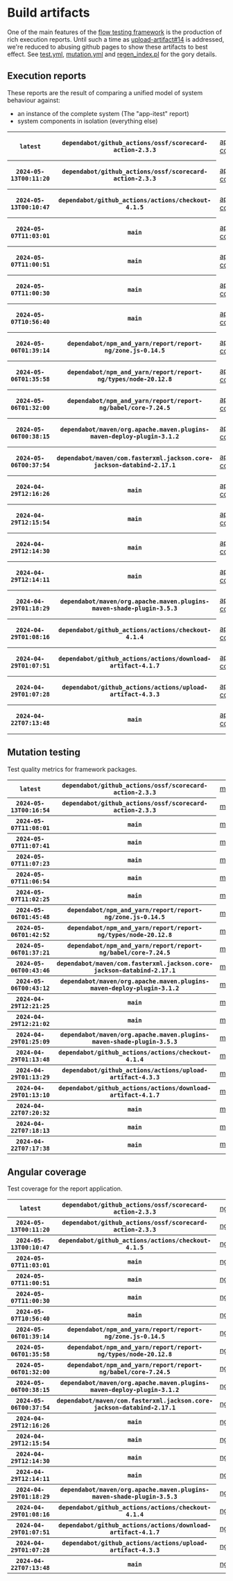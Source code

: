 # Build artifacts

One of the main features of the [flow testing framework](https://github.com/Mastercard/flow) is the production of rich execution reports.
Until such a time as [upload-artifact#14](https://github.com/actions/upload-artifact/issues/14) is addressed, we're reduced to abusing github pages to show these artifacts to best effect.
See [test.yml](https://github.com/Mastercard/flow/blob/main/.github/workflows/test.yml), [mutation.yml](https://github.com/Mastercard/flow/blob/main/.github/workflows/mutation.yml) and [regen_index.pl](https://github.com/Mastercard/flow/blob/pages/regen_index.pl) for the gory details.

## Execution reports

These reports are the result of comparing a unified model of system behaviour against:
 * an instance of the complete system (The "app-itest" report)
 * system components in isolation (everything else)

<!-- start:execution -->
<table>
	<tbody>
		<tr> <th><code>latest</code></th>
			 <th><code>dependabot/github_actions/ossf/scorecard-action-2.3.3</code></th>
			<td><a href="execution/latest/app-core/target/mctf/latest/index.html">app-core</a></td>
			<td><a href="execution/latest/app-histogram/target/mctf/latest/index.html">app-histogram</a></td>
			<td><a href="execution/latest/app-itest/target/mctf/latest/index.html">app-itest</a></td>
			<td><a href="execution/latest/app-queue/target/mctf/latest/index.html">app-queue</a></td>
			<td><a href="execution/latest/app-store/target/mctf/latest/index.html">app-store</a></td>
			<td><a href="execution/latest/app-ui/target/mctf/latest/index.html">app-ui</a></td>
			<td><a href="execution/latest/app-web-ui/target/mctf/latest/index.html">app-web-ui</a></td>
		</tr>
		<tr> <th><code>2024-05-13T00:11:20</code></th>
			 <th><code>dependabot/github_actions/ossf/scorecard-action-2.3.3</code></th>
			<td><a href="execution/1715559080/app-core/target/mctf/latest/index.html">app-core</a></td>
			<td><a href="execution/1715559080/app-histogram/target/mctf/latest/index.html">app-histogram</a></td>
			<td><a href="execution/1715559080/app-itest/target/mctf/latest/index.html">app-itest</a></td>
			<td><a href="execution/1715559080/app-queue/target/mctf/latest/index.html">app-queue</a></td>
			<td><a href="execution/1715559080/app-store/target/mctf/latest/index.html">app-store</a></td>
			<td><a href="execution/1715559080/app-ui/target/mctf/latest/index.html">app-ui</a></td>
			<td><a href="execution/1715559080/app-web-ui/target/mctf/latest/index.html">app-web-ui</a></td>
		</tr>
		<tr> <th><code>2024-05-13T00:10:47</code></th>
			 <th><code>dependabot/github_actions/actions/checkout-4.1.5</code></th>
			<td><a href="execution/1715559047/app-core/target/mctf/latest/index.html">app-core</a></td>
			<td><a href="execution/1715559047/app-histogram/target/mctf/latest/index.html">app-histogram</a></td>
			<td><a href="execution/1715559047/app-itest/target/mctf/latest/index.html">app-itest</a></td>
			<td><a href="execution/1715559047/app-queue/target/mctf/latest/index.html">app-queue</a></td>
			<td><a href="execution/1715559047/app-store/target/mctf/latest/index.html">app-store</a></td>
			<td><a href="execution/1715559047/app-ui/target/mctf/latest/index.html">app-ui</a></td>
			<td><a href="execution/1715559047/app-web-ui/target/mctf/latest/index.html">app-web-ui</a></td>
		</tr>
		<tr> <th><code>2024-05-07T11:03:01</code></th>
			 <th><code>main</code></th>
			<td><a href="execution/1715079781/app-core/target/mctf/latest/index.html">app-core</a></td>
			<td><a href="execution/1715079781/app-histogram/target/mctf/latest/index.html">app-histogram</a></td>
			<td><a href="execution/1715079781/app-itest/target/mctf/latest/index.html">app-itest</a></td>
			<td><a href="execution/1715079781/app-queue/target/mctf/latest/index.html">app-queue</a></td>
			<td><a href="execution/1715079781/app-store/target/mctf/latest/index.html">app-store</a></td>
			<td><a href="execution/1715079781/app-ui/target/mctf/latest/index.html">app-ui</a></td>
			<td><a href="execution/1715079781/app-web-ui/target/mctf/latest/index.html">app-web-ui</a></td>
		</tr>
		<tr> <th><code>2024-05-07T11:00:51</code></th>
			 <th><code>main</code></th>
			<td><a href="execution/1715079651/app-core/target/mctf/latest/index.html">app-core</a></td>
			<td><a href="execution/1715079651/app-histogram/target/mctf/latest/index.html">app-histogram</a></td>
			<td><a href="execution/1715079651/app-itest/target/mctf/latest/index.html">app-itest</a></td>
			<td><a href="execution/1715079651/app-queue/target/mctf/latest/index.html">app-queue</a></td>
			<td><a href="execution/1715079651/app-store/target/mctf/latest/index.html">app-store</a></td>
			<td><a href="execution/1715079651/app-ui/target/mctf/latest/index.html">app-ui</a></td>
			<td><a href="execution/1715079651/app-web-ui/target/mctf/latest/index.html">app-web-ui</a></td>
		</tr>
		<tr> <th><code>2024-05-07T11:00:30</code></th>
			 <th><code>main</code></th>
			<td><a href="execution/1715079630/app-core/target/mctf/latest/index.html">app-core</a></td>
			<td><a href="execution/1715079630/app-histogram/target/mctf/latest/index.html">app-histogram</a></td>
			<td><a href="execution/1715079630/app-itest/target/mctf/latest/index.html">app-itest</a></td>
			<td><a href="execution/1715079630/app-queue/target/mctf/latest/index.html">app-queue</a></td>
			<td><a href="execution/1715079630/app-store/target/mctf/latest/index.html">app-store</a></td>
			<td><a href="execution/1715079630/app-ui/target/mctf/latest/index.html">app-ui</a></td>
			<td><a href="execution/1715079630/app-web-ui/target/mctf/latest/index.html">app-web-ui</a></td>
		</tr>
		<tr> <th><code>2024-05-07T10:56:40</code></th>
			 <th><code>main</code></th>
			<td><a href="execution/1715079400/app-core/target/mctf/latest/index.html">app-core</a></td>
			<td><a href="execution/1715079400/app-histogram/target/mctf/latest/index.html">app-histogram</a></td>
			<td><a href="execution/1715079400/app-itest/target/mctf/latest/index.html">app-itest</a></td>
			<td><a href="execution/1715079400/app-queue/target/mctf/latest/index.html">app-queue</a></td>
			<td><a href="execution/1715079400/app-store/target/mctf/latest/index.html">app-store</a></td>
			<td><a href="execution/1715079400/app-ui/target/mctf/latest/index.html">app-ui</a></td>
			<td><a href="execution/1715079400/app-web-ui/target/mctf/latest/index.html">app-web-ui</a></td>
		</tr>
		<tr> <th><code>2024-05-06T01:39:14</code></th>
			 <th><code>dependabot/npm_and_yarn/report/report-ng/zone.js-0.14.5</code></th>
			<td><a href="execution/1714959554/app-core/target/mctf/latest/index.html">app-core</a></td>
			<td><a href="execution/1714959554/app-histogram/target/mctf/latest/index.html">app-histogram</a></td>
			<td><a href="execution/1714959554/app-itest/target/mctf/latest/index.html">app-itest</a></td>
			<td><a href="execution/1714959554/app-queue/target/mctf/latest/index.html">app-queue</a></td>
			<td><a href="execution/1714959554/app-store/target/mctf/latest/index.html">app-store</a></td>
			<td><a href="execution/1714959554/app-ui/target/mctf/latest/index.html">app-ui</a></td>
			<td><a href="execution/1714959554/app-web-ui/target/mctf/latest/index.html">app-web-ui</a></td>
		</tr>
		<tr> <th><code>2024-05-06T01:35:58</code></th>
			 <th><code>dependabot/npm_and_yarn/report/report-ng/types/node-20.12.8</code></th>
			<td><a href="execution/1714959358/app-core/target/mctf/latest/index.html">app-core</a></td>
			<td><a href="execution/1714959358/app-histogram/target/mctf/latest/index.html">app-histogram</a></td>
			<td><a href="execution/1714959358/app-itest/target/mctf/latest/index.html">app-itest</a></td>
			<td><a href="execution/1714959358/app-queue/target/mctf/latest/index.html">app-queue</a></td>
			<td><a href="execution/1714959358/app-store/target/mctf/latest/index.html">app-store</a></td>
			<td><a href="execution/1714959358/app-ui/target/mctf/latest/index.html">app-ui</a></td>
			<td><a href="execution/1714959358/app-web-ui/target/mctf/latest/index.html">app-web-ui</a></td>
		</tr>
		<tr> <th><code>2024-05-06T01:32:00</code></th>
			 <th><code>dependabot/npm_and_yarn/report/report-ng/babel/core-7.24.5</code></th>
			<td><a href="execution/1714959120/app-core/target/mctf/latest/index.html">app-core</a></td>
			<td><a href="execution/1714959120/app-histogram/target/mctf/latest/index.html">app-histogram</a></td>
			<td><a href="execution/1714959120/app-itest/target/mctf/latest/index.html">app-itest</a></td>
			<td><a href="execution/1714959120/app-queue/target/mctf/latest/index.html">app-queue</a></td>
			<td><a href="execution/1714959120/app-store/target/mctf/latest/index.html">app-store</a></td>
			<td><a href="execution/1714959120/app-ui/target/mctf/latest/index.html">app-ui</a></td>
			<td><a href="execution/1714959120/app-web-ui/target/mctf/latest/index.html">app-web-ui</a></td>
		</tr>
		<tr> <th><code>2024-05-06T00:38:15</code></th>
			 <th><code>dependabot/maven/org.apache.maven.plugins-maven-deploy-plugin-3.1.2</code></th>
			<td><a href="execution/1714955895/app-core/target/mctf/latest/index.html">app-core</a></td>
			<td><a href="execution/1714955895/app-histogram/target/mctf/latest/index.html">app-histogram</a></td>
			<td><a href="execution/1714955895/app-itest/target/mctf/latest/index.html">app-itest</a></td>
			<td><a href="execution/1714955895/app-queue/target/mctf/latest/index.html">app-queue</a></td>
			<td><a href="execution/1714955895/app-store/target/mctf/latest/index.html">app-store</a></td>
			<td><a href="execution/1714955895/app-ui/target/mctf/latest/index.html">app-ui</a></td>
			<td><a href="execution/1714955895/app-web-ui/target/mctf/latest/index.html">app-web-ui</a></td>
		</tr>
		<tr> <th><code>2024-05-06T00:37:54</code></th>
			 <th><code>dependabot/maven/com.fasterxml.jackson.core-jackson-databind-2.17.1</code></th>
			<td><a href="execution/1714955874/app-core/target/mctf/latest/index.html">app-core</a></td>
			<td><a href="execution/1714955874/app-histogram/target/mctf/latest/index.html">app-histogram</a></td>
			<td><a href="execution/1714955874/app-itest/target/mctf/latest/index.html">app-itest</a></td>
			<td><a href="execution/1714955874/app-queue/target/mctf/latest/index.html">app-queue</a></td>
			<td><a href="execution/1714955874/app-store/target/mctf/latest/index.html">app-store</a></td>
			<td><a href="execution/1714955874/app-ui/target/mctf/latest/index.html">app-ui</a></td>
			<td><a href="execution/1714955874/app-web-ui/target/mctf/latest/index.html">app-web-ui</a></td>
		</tr>
		<tr> <th><code>2024-04-29T12:16:26</code></th>
			 <th><code>main</code></th>
			<td><a href="execution/1714392986/app-core/target/mctf/latest/index.html">app-core</a></td>
			<td><a href="execution/1714392986/app-histogram/target/mctf/latest/index.html">app-histogram</a></td>
			<td><a href="execution/1714392986/app-itest/target/mctf/latest/index.html">app-itest</a></td>
			<td><a href="execution/1714392986/app-queue/target/mctf/latest/index.html">app-queue</a></td>
			<td><a href="execution/1714392986/app-store/target/mctf/latest/index.html">app-store</a></td>
			<td><a href="execution/1714392986/app-ui/target/mctf/latest/index.html">app-ui</a></td>
			<td><a href="execution/1714392986/app-web-ui/target/mctf/latest/index.html">app-web-ui</a></td>
		</tr>
		<tr> <th><code>2024-04-29T12:15:54</code></th>
			 <th><code>main</code></th>
			<td><a href="execution/1714392954/app-core/target/mctf/latest/index.html">app-core</a></td>
			<td><a href="execution/1714392954/app-histogram/target/mctf/latest/index.html">app-histogram</a></td>
			<td><a href="execution/1714392954/app-itest/target/mctf/latest/index.html">app-itest</a></td>
			<td><a href="execution/1714392954/app-queue/target/mctf/latest/index.html">app-queue</a></td>
			<td><a href="execution/1714392954/app-store/target/mctf/latest/index.html">app-store</a></td>
			<td><a href="execution/1714392954/app-ui/target/mctf/latest/index.html">app-ui</a></td>
			<td><a href="execution/1714392954/app-web-ui/target/mctf/latest/index.html">app-web-ui</a></td>
		</tr>
		<tr> <th><code>2024-04-29T12:14:30</code></th>
			 <th><code>main</code></th>
			<td><a href="execution/1714392870/app-core/target/mctf/latest/index.html">app-core</a></td>
			<td><a href="execution/1714392870/app-histogram/target/mctf/latest/index.html">app-histogram</a></td>
			<td><a href="execution/1714392870/app-itest/target/mctf/latest/index.html">app-itest</a></td>
			<td><a href="execution/1714392870/app-queue/target/mctf/latest/index.html">app-queue</a></td>
			<td><a href="execution/1714392870/app-store/target/mctf/latest/index.html">app-store</a></td>
			<td><a href="execution/1714392870/app-ui/target/mctf/latest/index.html">app-ui</a></td>
			<td><a href="execution/1714392870/app-web-ui/target/mctf/latest/index.html">app-web-ui</a></td>
		</tr>
		<tr> <th><code>2024-04-29T12:14:11</code></th>
			 <th><code>main</code></th>
			<td><a href="execution/1714392851/app-core/target/mctf/latest/index.html">app-core</a></td>
			<td><a href="execution/1714392851/app-histogram/target/mctf/latest/index.html">app-histogram</a></td>
			<td><a href="execution/1714392851/app-itest/target/mctf/latest/index.html">app-itest</a></td>
			<td><a href="execution/1714392851/app-queue/target/mctf/latest/index.html">app-queue</a></td>
			<td><a href="execution/1714392851/app-store/target/mctf/latest/index.html">app-store</a></td>
			<td><a href="execution/1714392851/app-ui/target/mctf/latest/index.html">app-ui</a></td>
			<td><a href="execution/1714392851/app-web-ui/target/mctf/latest/index.html">app-web-ui</a></td>
		</tr>
		<tr> <th><code>2024-04-29T01:18:29</code></th>
			 <th><code>dependabot/maven/org.apache.maven.plugins-maven-shade-plugin-3.5.3</code></th>
			<td><a href="execution/1714353509/app-core/target/mctf/latest/index.html">app-core</a></td>
			<td><a href="execution/1714353509/app-histogram/target/mctf/latest/index.html">app-histogram</a></td>
			<td><a href="execution/1714353509/app-itest/target/mctf/latest/index.html">app-itest</a></td>
			<td><a href="execution/1714353509/app-queue/target/mctf/latest/index.html">app-queue</a></td>
			<td><a href="execution/1714353509/app-store/target/mctf/latest/index.html">app-store</a></td>
			<td><a href="execution/1714353509/app-ui/target/mctf/latest/index.html">app-ui</a></td>
			<td><a href="execution/1714353509/app-web-ui/target/mctf/latest/index.html">app-web-ui</a></td>
		</tr>
		<tr> <th><code>2024-04-29T01:08:16</code></th>
			 <th><code>dependabot/github_actions/actions/checkout-4.1.4</code></th>
			<td><a href="execution/1714352896/app-core/target/mctf/latest/index.html">app-core</a></td>
			<td><a href="execution/1714352896/app-histogram/target/mctf/latest/index.html">app-histogram</a></td>
			<td><a href="execution/1714352896/app-itest/target/mctf/latest/index.html">app-itest</a></td>
			<td><a href="execution/1714352896/app-queue/target/mctf/latest/index.html">app-queue</a></td>
			<td><a href="execution/1714352896/app-store/target/mctf/latest/index.html">app-store</a></td>
			<td><a href="execution/1714352896/app-ui/target/mctf/latest/index.html">app-ui</a></td>
			<td><a href="execution/1714352896/app-web-ui/target/mctf/latest/index.html">app-web-ui</a></td>
		</tr>
		<tr> <th><code>2024-04-29T01:07:51</code></th>
			 <th><code>dependabot/github_actions/actions/download-artifact-4.1.7</code></th>
			<td><a href="execution/1714352871/app-core/target/mctf/latest/index.html">app-core</a></td>
			<td><a href="execution/1714352871/app-histogram/target/mctf/latest/index.html">app-histogram</a></td>
			<td><a href="execution/1714352871/app-itest/target/mctf/latest/index.html">app-itest</a></td>
			<td><a href="execution/1714352871/app-queue/target/mctf/latest/index.html">app-queue</a></td>
			<td><a href="execution/1714352871/app-store/target/mctf/latest/index.html">app-store</a></td>
			<td><a href="execution/1714352871/app-ui/target/mctf/latest/index.html">app-ui</a></td>
			<td><a href="execution/1714352871/app-web-ui/target/mctf/latest/index.html">app-web-ui</a></td>
		</tr>
		<tr> <th><code>2024-04-29T01:07:28</code></th>
			 <th><code>dependabot/github_actions/actions/upload-artifact-4.3.3</code></th>
			<td><a href="execution/1714352848/app-core/target/mctf/latest/index.html">app-core</a></td>
			<td><a href="execution/1714352848/app-histogram/target/mctf/latest/index.html">app-histogram</a></td>
			<td><a href="execution/1714352848/app-itest/target/mctf/latest/index.html">app-itest</a></td>
			<td><a href="execution/1714352848/app-queue/target/mctf/latest/index.html">app-queue</a></td>
			<td><a href="execution/1714352848/app-store/target/mctf/latest/index.html">app-store</a></td>
			<td><a href="execution/1714352848/app-ui/target/mctf/latest/index.html">app-ui</a></td>
			<td><a href="execution/1714352848/app-web-ui/target/mctf/latest/index.html">app-web-ui</a></td>
		</tr>
		<tr> <th><code>2024-04-22T07:13:48</code></th>
			 <th><code>main</code></th>
			<td><a href="execution/1713770028/app-core/target/mctf/latest/index.html">app-core</a></td>
			<td><a href="execution/1713770028/app-histogram/target/mctf/latest/index.html">app-histogram</a></td>
			<td><a href="execution/1713770028/app-itest/target/mctf/latest/index.html">app-itest</a></td>
			<td><a href="execution/1713770028/app-queue/target/mctf/latest/index.html">app-queue</a></td>
			<td><a href="execution/1713770028/app-store/target/mctf/latest/index.html">app-store</a></td>
			<td><a href="execution/1713770028/app-ui/target/mctf/latest/index.html">app-ui</a></td>
			<td><a href="execution/1713770028/app-web-ui/target/mctf/latest/index.html">app-web-ui</a></td>
		</tr>
	</tbody>
</table>
<!-- end:execution -->

## Mutation testing

Test quality metrics for framework packages.

<!-- start:mutation -->
<table>
	<tbody>
		<tr> <th><code>latest</code></th>
			 <th><code>dependabot/github_actions/ossf/scorecard-action-2.3.3</code></th>
			<td><a href="mutation/latest/mutation_report/index.html">mutation</a></td>
		</tr>
		<tr> <th><code>2024-05-13T00:16:54</code></th>
			 <th><code>dependabot/github_actions/ossf/scorecard-action-2.3.3</code></th>
			<td><a href="mutation/1715559414/mutation_report/index.html">mutation</a></td>
		</tr>
		<tr> <th><code>2024-05-07T11:08:01</code></th>
			 <th><code>main</code></th>
			<td><a href="mutation/1715080081/mutation_report/index.html">mutation</a></td>
		</tr>
		<tr> <th><code>2024-05-07T11:07:41</code></th>
			 <th><code>main</code></th>
			<td><a href="mutation/1715080061/mutation_report/index.html">mutation</a></td>
		</tr>
		<tr> <th><code>2024-05-07T11:07:23</code></th>
			 <th><code>main</code></th>
			<td><a href="mutation/1715080043/mutation_report/index.html">mutation</a></td>
		</tr>
		<tr> <th><code>2024-05-07T11:06:54</code></th>
			 <th><code>main</code></th>
			<td><a href="mutation/1715080014/mutation_report/index.html">mutation</a></td>
		</tr>
		<tr> <th><code>2024-05-07T11:02:25</code></th>
			 <th><code>main</code></th>
			<td><a href="mutation/1715079745/mutation_report/index.html">mutation</a></td>
		</tr>
		<tr> <th><code>2024-05-06T01:45:48</code></th>
			 <th><code>dependabot/npm_and_yarn/report/report-ng/zone.js-0.14.5</code></th>
			<td><a href="mutation/1714959948/mutation_report/index.html">mutation</a></td>
		</tr>
		<tr> <th><code>2024-05-06T01:42:52</code></th>
			 <th><code>dependabot/npm_and_yarn/report/report-ng/types/node-20.12.8</code></th>
			<td><a href="mutation/1714959772/mutation_report/index.html">mutation</a></td>
		</tr>
		<tr> <th><code>2024-05-06T01:37:21</code></th>
			 <th><code>dependabot/npm_and_yarn/report/report-ng/babel/core-7.24.5</code></th>
			<td><a href="mutation/1714959441/mutation_report/index.html">mutation</a></td>
		</tr>
		<tr> <th><code>2024-05-06T00:43:46</code></th>
			 <th><code>dependabot/maven/com.fasterxml.jackson.core-jackson-databind-2.17.1</code></th>
			<td><a href="mutation/1714956226/mutation_report/index.html">mutation</a></td>
		</tr>
		<tr> <th><code>2024-05-06T00:43:12</code></th>
			 <th><code>dependabot/maven/org.apache.maven.plugins-maven-deploy-plugin-3.1.2</code></th>
			<td><a href="mutation/1714956192/mutation_report/index.html">mutation</a></td>
		</tr>
		<tr> <th><code>2024-04-29T12:21:25</code></th>
			 <th><code>main</code></th>
			<td><a href="mutation/1714393285/mutation_report/index.html">mutation</a></td>
		</tr>
		<tr> <th><code>2024-04-29T12:21:02</code></th>
			 <th><code>main</code></th>
			<td><a href="mutation/1714393262/mutation_report/index.html">mutation</a></td>
		</tr>
		<tr> <th><code>2024-04-29T01:25:09</code></th>
			 <th><code>dependabot/maven/org.apache.maven.plugins-maven-shade-plugin-3.5.3</code></th>
			<td><a href="mutation/1714353909/mutation_report/index.html">mutation</a></td>
		</tr>
		<tr> <th><code>2024-04-29T01:13:48</code></th>
			 <th><code>dependabot/github_actions/actions/checkout-4.1.4</code></th>
			<td><a href="mutation/1714353228/mutation_report/index.html">mutation</a></td>
		</tr>
		<tr> <th><code>2024-04-29T01:13:29</code></th>
			 <th><code>dependabot/github_actions/actions/upload-artifact-4.3.3</code></th>
			<td><a href="mutation/1714353209/mutation_report/index.html">mutation</a></td>
		</tr>
		<tr> <th><code>2024-04-29T01:13:10</code></th>
			 <th><code>dependabot/github_actions/actions/download-artifact-4.1.7</code></th>
			<td><a href="mutation/1714353190/mutation_report/index.html">mutation</a></td>
		</tr>
		<tr> <th><code>2024-04-22T07:20:32</code></th>
			 <th><code>main</code></th>
			<td><a href="mutation/1713770432/mutation_report/index.html">mutation</a></td>
		</tr>
		<tr> <th><code>2024-04-22T07:18:13</code></th>
			 <th><code>main</code></th>
			<td><a href="mutation/1713770293/mutation_report/index.html">mutation</a></td>
		</tr>
		<tr> <th><code>2024-04-22T07:17:38</code></th>
			 <th><code>main</code></th>
			<td><a href="mutation/1713770258/mutation_report/index.html">mutation</a></td>
		</tr>
	</tbody>
</table>
<!-- end:mutation -->

## Angular coverage

Test coverage for the report application.

<!-- start:ng_coverage -->
<table>
	<tbody>
		<tr> <th><code>latest</code></th>
			 <th><code>dependabot/github_actions/ossf/scorecard-action-2.3.3</code></th>
			<td><a href="ng_coverage/latest/report/index.html">ng_coverage</a></td>
		</tr>
		<tr> <th><code>2024-05-13T00:11:20</code></th>
			 <th><code>dependabot/github_actions/ossf/scorecard-action-2.3.3</code></th>
			<td><a href="ng_coverage/1715559080/report/index.html">ng_coverage</a></td>
		</tr>
		<tr> <th><code>2024-05-13T00:10:47</code></th>
			 <th><code>dependabot/github_actions/actions/checkout-4.1.5</code></th>
			<td><a href="ng_coverage/1715559047/report/index.html">ng_coverage</a></td>
		</tr>
		<tr> <th><code>2024-05-07T11:03:01</code></th>
			 <th><code>main</code></th>
			<td><a href="ng_coverage/1715079781/report/index.html">ng_coverage</a></td>
		</tr>
		<tr> <th><code>2024-05-07T11:00:51</code></th>
			 <th><code>main</code></th>
			<td><a href="ng_coverage/1715079651/report/index.html">ng_coverage</a></td>
		</tr>
		<tr> <th><code>2024-05-07T11:00:30</code></th>
			 <th><code>main</code></th>
			<td><a href="ng_coverage/1715079630/report/index.html">ng_coverage</a></td>
		</tr>
		<tr> <th><code>2024-05-07T10:56:40</code></th>
			 <th><code>main</code></th>
			<td><a href="ng_coverage/1715079400/report/index.html">ng_coverage</a></td>
		</tr>
		<tr> <th><code>2024-05-06T01:39:14</code></th>
			 <th><code>dependabot/npm_and_yarn/report/report-ng/zone.js-0.14.5</code></th>
			<td><a href="ng_coverage/1714959554/report/index.html">ng_coverage</a></td>
		</tr>
		<tr> <th><code>2024-05-06T01:35:58</code></th>
			 <th><code>dependabot/npm_and_yarn/report/report-ng/types/node-20.12.8</code></th>
			<td><a href="ng_coverage/1714959358/report/index.html">ng_coverage</a></td>
		</tr>
		<tr> <th><code>2024-05-06T01:32:00</code></th>
			 <th><code>dependabot/npm_and_yarn/report/report-ng/babel/core-7.24.5</code></th>
			<td><a href="ng_coverage/1714959120/report/index.html">ng_coverage</a></td>
		</tr>
		<tr> <th><code>2024-05-06T00:38:15</code></th>
			 <th><code>dependabot/maven/org.apache.maven.plugins-maven-deploy-plugin-3.1.2</code></th>
			<td><a href="ng_coverage/1714955895/report/index.html">ng_coverage</a></td>
		</tr>
		<tr> <th><code>2024-05-06T00:37:54</code></th>
			 <th><code>dependabot/maven/com.fasterxml.jackson.core-jackson-databind-2.17.1</code></th>
			<td><a href="ng_coverage/1714955874/report/index.html">ng_coverage</a></td>
		</tr>
		<tr> <th><code>2024-04-29T12:16:26</code></th>
			 <th><code>main</code></th>
			<td><a href="ng_coverage/1714392986/report/index.html">ng_coverage</a></td>
		</tr>
		<tr> <th><code>2024-04-29T12:15:54</code></th>
			 <th><code>main</code></th>
			<td><a href="ng_coverage/1714392954/report/index.html">ng_coverage</a></td>
		</tr>
		<tr> <th><code>2024-04-29T12:14:30</code></th>
			 <th><code>main</code></th>
			<td><a href="ng_coverage/1714392870/report/index.html">ng_coverage</a></td>
		</tr>
		<tr> <th><code>2024-04-29T12:14:11</code></th>
			 <th><code>main</code></th>
			<td><a href="ng_coverage/1714392851/report/index.html">ng_coverage</a></td>
		</tr>
		<tr> <th><code>2024-04-29T01:18:29</code></th>
			 <th><code>dependabot/maven/org.apache.maven.plugins-maven-shade-plugin-3.5.3</code></th>
			<td><a href="ng_coverage/1714353509/report/index.html">ng_coverage</a></td>
		</tr>
		<tr> <th><code>2024-04-29T01:08:16</code></th>
			 <th><code>dependabot/github_actions/actions/checkout-4.1.4</code></th>
			<td><a href="ng_coverage/1714352896/report/index.html">ng_coverage</a></td>
		</tr>
		<tr> <th><code>2024-04-29T01:07:51</code></th>
			 <th><code>dependabot/github_actions/actions/download-artifact-4.1.7</code></th>
			<td><a href="ng_coverage/1714352871/report/index.html">ng_coverage</a></td>
		</tr>
		<tr> <th><code>2024-04-29T01:07:28</code></th>
			 <th><code>dependabot/github_actions/actions/upload-artifact-4.3.3</code></th>
			<td><a href="ng_coverage/1714352848/report/index.html">ng_coverage</a></td>
		</tr>
		<tr> <th><code>2024-04-22T07:13:48</code></th>
			 <th><code>main</code></th>
			<td><a href="ng_coverage/1713770028/report/index.html">ng_coverage</a></td>
		</tr>
	</tbody>
</table>
<!-- end:ng_coverage -->